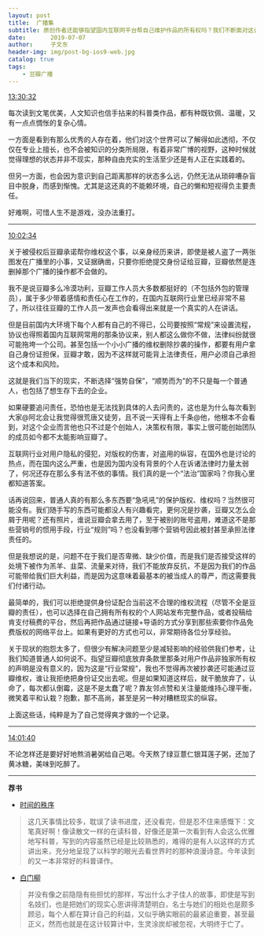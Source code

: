 ```yaml
---
layout: post
title:  广播集
subtitle: 原创作者还能够指望国内互联网平台帮自己维护作品的所有权吗？我们不断面对这让人颓丧的现实，但别以为这个世界处处如此，也别说所有人都得接受憋屈的活着。
date:       2019-07-07
author:     子文东
header-img: img/post-bg-ios9-web.jpg
catalog: true
tags:
    - 豆瓣广播
---
```

[13:30:32](https://www.douban.com/people/gaobiedeying/status/2549835720/)

每次读到文笔优美，人文知识也信手拈来的科普类作品，都有种既钦佩、温暖，又有一点点惆怅的复杂心情。

一方面是看到有那么优秀的人存在着，他们对这个世界可以了解得如此透彻，不仅仅在专业上擅长，也不会被知识的分类所局限，有着非常广博的视野，这种时候就觉得理想的状态并非不现实，那种自由充实的生活至少还是有人正在实践着的。

但另一方面，也会因为意识到自己距离那样的状态多么远，仍然无法从琐碎嘈杂盲目中脱身，而感到惭愧。尤其是这还真的不能赖环境，自己的懒和短视得负主要责任。

好难啊，可惜人生不是游戏，没办法重打。

---

[10:02:34](https://www.douban.com/people/gaobiedeying/status/2549644223/)

关于被侵权后豆瓣承诺帮你维权这个事，以亲身经历来讲，即使是被人盗了一两张图发在广播里的小事，又证据确凿，只要你拒绝提交身份证给豆瓣，豆瓣依然是连删掉那个广播的操作都不会做的。

我不是说豆瓣多么冷漠功利，豆瓣工作人员大多数都挺好的（不包括外包的管理员），属于多少带着感情和责任心在工作的，在国内互联网行业里已经非常不易了，所以往往豆瓣的工作人员一发声也会看得出来就是一个真实的人在讲话。

但是目前国内大环境下每个人都有自己的不得已，公司要按照“常规”来设置流程，协议也得照着国内互联网常用的那条协议来，别人都这么做你不做，法律纠纷就很可能拖垮一个公司。甚至包括一个小小广播的维权删除抄袭的操作，都要有用户拿自己身份证担保，豆瓣才敢，因为不这样就可能背上法律责任，用户必须自己承担这个成本和风险。

这就是我们当下的现实，不断选择“强势自保”，“顺势而为”的不只是每一个普通人，也包括了想生存下去的企业。

如果硬要追问责任，恐怕也是无法找到具体的人去问责的，这也是为什么每次看到大家@阿北会让我觉得很荒唐又徒劳，且不说一天得有上千条@他，他根本不会看到，对这个企业而言他也只不过是个创始人，决策权有限，事实上很可能创始团队的成员如今都不太能影响豆瓣了。

互联网行业对用户隐私的侵犯，对版权的伤害，对盗用的纵容，在国外也是讨论的热点，而在国内这么严重，也是因为国内没有背景的个人在诉诸法律时力量太弱了，何况还存在那么多有法不依的事情。我们真的是一个“法治”国家吗？你我心里都知道答案。

话再说回来，普通人真的有那么多东西要“急吼吼”的保护版权、维权吗？当然很可能没有。我们随手写的东西可能都没人有兴趣看完，更何况是抄袭，豆瓣又怎么会屑于用呢？还有照片，谁说豆瓣会拿去用了，至于被别的账号盗用，难道这不是那些营销号的惯用手段，行业“规则”吗？也没看到哪个营销号因此被封甚至承担法律责任的。

但是我想说的是，问题不在于我们是否卑微、缺少价值，而是我们是否接受这样的处境下被作为羔羊、韭菜、流量来对待，我们不能放弃反抗，不是因为我们的作品可能带给我们巨大利益，而是因为这意味着最基本的被当成人的尊严，而这需要我们付诸行动。

最简单的，我们可以拒绝提供身份证配合当前这不合理的维权流程（尽管不全是豆瓣的责任），也可以选择在自己拥有所有权的个人网站发布完整作品，或者投稿给肯支付稿费的平台，然后再把作品通过链接+导语的方式分享到那些索要你作品免费版权的网络平台上。如果有更好的方式也可以，非常期待各位分享经验。

关于现状的抱怨太多了，但很少有解决问题至少是减轻影响的经验供我们参考，让我们知道普通人如何说不。指望豆瓣彻底放弃条款里那条对用户作品非独家所有权的声明是没有意义的，因为这是“行业常规”，我也不觉得再次被抄袭还可能通过豆瓣维权，谁让我拒绝把身份证交出去呢。但是如果知道这样后，就干脆放弃了，认命了，每次都认倒霉，这是不是太蠢了呢？靠友邻点赞和关注量能维持心理平衡，微笑着平和认栽？抱歉，那不高尚，甚至是另一种对糟糕现实的纵容。

上面这些话，纯粹是为了自己觉得爽才做的一个记录。

---

[14:01:40](https://www.douban.com/people/gaobiedeying/status/2549865480/)

不论怎样还是要好好地熬消暑粥给自己喝。今天熬了绿豆薏仁银耳莲子粥，还加了黄冰糖，美味到吃醉了。

---

**荐书**

* [时间的秩序](https://book.douban.com/subject/33424487/)
>这几天事情比较多，耽误了读书进度，还没看完，但是忍不住来感慨下：文笔真好啊！像读散文一样的在读科普，好像还是第一次看到有人会这么优雅地写科普，写到的内容虽然已经是比较熟悉的，难得的是有人以这样的方式讲出来，充分地呈现了以科学的眼光去看世界时的那种浪漫诗意。今年读到的又一本非常好的科普译作。

* [白门柳](https://book.douban.com/subject/1200827/)
>并没有像之前隐隐有些担忧的那样，写出什么才子佳人的故事，即使是写到名妓们，也是把她们的现实心思讲得清楚明白，名士与她们的相处也是颇多顾忌，每个人都在算计自己的利益，又似乎确实眼前的最紧迫重要，甚至最正义，然而也就是在这计较算计中，生灵涂炭却被忽视，大明终于亡了。